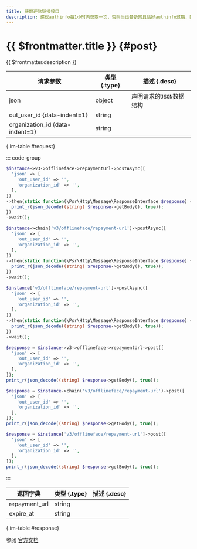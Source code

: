 ```yaml
---
title: 获取还款链接接口
description: 建议authinfo每1小时内获取一次，否则当设备断网且恰好authinfo过期，则会导致设备不可用。
---
```


# {{ $frontmatter.title }} {#post}

{{ $frontmatter.description }}

| 请求参数 | 类型 {.type} | 描述 {.desc}
| --- | --- | ---
| json | object | 声明请求的`JSON`数据结构
| out_user_id {data-indent=1} | string | 
| organization_id {data-indent=1} | string | 

{.im-table #request}

::: code-group

```php [异步纯链式]
$instance->v3->offlineface->repaymentUrl->postAsync([
  'json' => [
    'out_user_id' => '',
    'organization_id' => '',
  ],
])
->then(static function(\Psr\Http\Message\ResponseInterface $response) {
  print_r(json_decode((string) $response->getBody(), true));
})
->wait();
```

```php [异步声明式]
$instance->chain('v3/offlineface/repayment-url')->postAsync([
  'json' => [
    'out_user_id' => '',
    'organization_id' => '',
  ],
])
->then(static function(\Psr\Http\Message\ResponseInterface $response) {
  print_r(json_decode((string) $response->getBody(), true));
})
->wait();
```

```php [异步属性式]
$instance['v3/offlineface/repayment-url']->postAsync([
  'json' => [
    'out_user_id' => '',
    'organization_id' => '',
  ],
])
->then(static function(\Psr\Http\Message\ResponseInterface $response) {
  print_r(json_decode((string) $response->getBody(), true));
})
->wait();
```

```php [同步纯链式]
$response = $instance->v3->offlineface->repaymentUrl->post([
  'json' => [
    'out_user_id' => '',
    'organization_id' => '',
  ],
]);
print_r(json_decode((string) $response->getBody(), true));
```

```php [同步声明式]
$response = $instance->chain('v3/offlineface/repayment-url')->post([
  'json' => [
    'out_user_id' => '',
    'organization_id' => '',
  ],
]);
print_r(json_decode((string) $response->getBody(), true));
```

```php [同步属性式]
$response = $instance['v3/offlineface/repayment-url']->post([
  'json' => [
    'out_user_id' => '',
    'organization_id' => '',
  ],
]);
print_r(json_decode((string) $response->getBody(), true));
```

:::

| 返回字典 | 类型 {.type} | 描述 {.desc}
| --- | --- | ---
| repayment_url | string | 
| expire_at | string | 

{.im-table #response}

参阅 [官方文档](https://pay.weixin.qq.com/wiki/doc/wxfacepay/develop/access-specifications.html)

